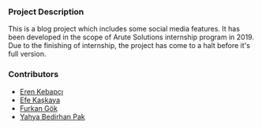 ### Project Description
This is a blog project which includes some social media features.
It has been developed in the scope of Arute Solutions internship program in 2019.
Due to the finishing of internship, the project has come to a halt before it's full version.

### Contributors
* [Eren Kebapçı](https://github.com/erenkebapci)
* [Efe Kaşkaya](https://github.com/mefekaskaya)
* [Furkan Gök](https://github.com/furkangok)
* [Yahya Bedirhan Pak](https://github.com/ybedirhanpak)
